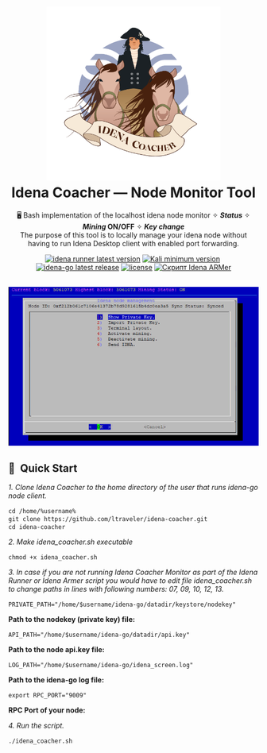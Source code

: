 <h1 align="center">
  <img width="350px" alt="Idena Coacher Node Monitor Tool" Title="IDENA Coacher - Node Monitor Tool" src="https://raw.githubusercontent.com/ltraveler/ltraveler/main/images/idena_coacher.png"><br/>
  Idena Coacher — Node Monitor Tool
</h1>
<p align="center">🖥️ Bash implementation of the localhost idena node monitor ✧ <b><i>Status</i></b> ✧ <b><i>Mining</i> ON/OFF</b> ✧ <b><i>Key change</i></b><br>The purpose of this tool is to locally manage your idena node without having to run Idena Desktop client with enabled port forwarding. </p>

<p align="center"><a href="https://github.com/ltraveler/idena-runner/releases/latest" target="_blank"><img src="https://img.shields.io/badge/version-v0.1.0-blue?style=for-the-badge&logo=none" alt="idena runner latest version" /></a>&nbsp;<a href="https://wiki.ubuntu.com/FocalFossa/ReleaseNotes" target="_blank"><img src="https://img.shields.io/badge/Kali-20.04(LTS)+-00ADD8?style=for-the-badge&logo=none" alt="Kali minimum version" /></a>&nbsp;<a href="https://github.com/ltraveler/idena-runner/blob/main/CHANGELOG.md" target="_blank"><img src="https://img.shields.io/badge/Build-Stable-success?style=for-the-badge&logo=none" alt="idena-go latest release" /></a>&nbsp;<a href="https://www.gnu.org/licenses/quick-guide-gplv3.html" target="_blank"><img src="https://img.shields.io/badge/license-GPL3.0-red?style=for-the-badge&logo=none" alt="license" /></a>&nbsp;<a href="https://github.com/ltraveler/idena-coacher/blob/master/README.md" target="_blank"><img src="https://img.shields.io/badge/readme-РУССКИЙ-orange?style=for-the-badge&logo=none" alt="Скрипт Idena ARMer" /></a></p>

<p align="center"><br>
  <img alt="Idena Coacher Node Monitor Tool" Title="IDENA Coacher - User Interface" src="https://raw.githubusercontent.com/ltraveler/ltraveler/main/images/IDENA_Coacher_Monitor_Tool_UI.jpg">
</p>

## 🚀&nbsp; Quick Start
*1. Clone Idena Coacher to the home directory of the user that runs idena-go node client.*
```
cd /home/%username%
git clone https://github.com/ltraveler/idena-coacher.git
cd idena-coacher
```
*2. Make idena_coacher.sh executable*
```
chmod +x idena_coacher.sh
```
*3. In case if you are not running Idena Coacher Monitor as part of the Idena Runner or Idena Armer script you would have to edit file idena_coacher.sh to change paths in lines with following numbers: 07, 09, 10, 12, 13.*
```
PRIVATE_PATH="/home/$username/idena-go/datadir/keystore/nodekey"
```
**Path to the nodekey (private key) file:**
```
API_PATH="/home/$username/idena-go/datadir/api.key"
```
**Path to the node api.key file:**
```
LOG_PATH="/home/$username/idena-go/idena_screen.log"
```
**Path to the idena-go log file:**
```
export RPC_PORT="9009"
```
**RPC Port of your node:**


*4. Run the script.*
```
./idena_coacher.sh
```
